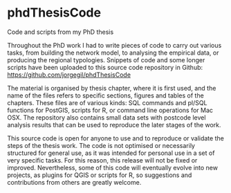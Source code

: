 # phdThesisCode
Code and scripts from my PhD thesis

Throughout the PhD work I had to write pieces of code to carry out various tasks, from building the network model, to analysing the empirical data, or producing the regional typologies. Snippets of code and some longer scripts have been uploaded to this source code repository in Github: https://github.com/jorgegil/phdThesisCode

The material is organised by thesis chapter, where it is first used, and the name of the files refers to specific sections, figures and tables of the chapters. These files are of various kinds: SQL commands and pl/SQL functions for PostGIS, scripts for R, or command line operations for Mac OSX. The repository also contains small data sets with postcode level analysis results that can be used to reproduce the later stages of the work.

This source code is open for anyone to use and to reproduce or validate the steps of the thesis work. The code is not optimised or necessarily structured for general use, as it was intended for personal use in a set of very specific tasks. For this reason, this release will not be fixed or improved. Nevertheless, some of this code will eventually evolve into new projects, as plugins for QGIS or scripts for R, so suggestions and contributions from others are greatly welcome.

